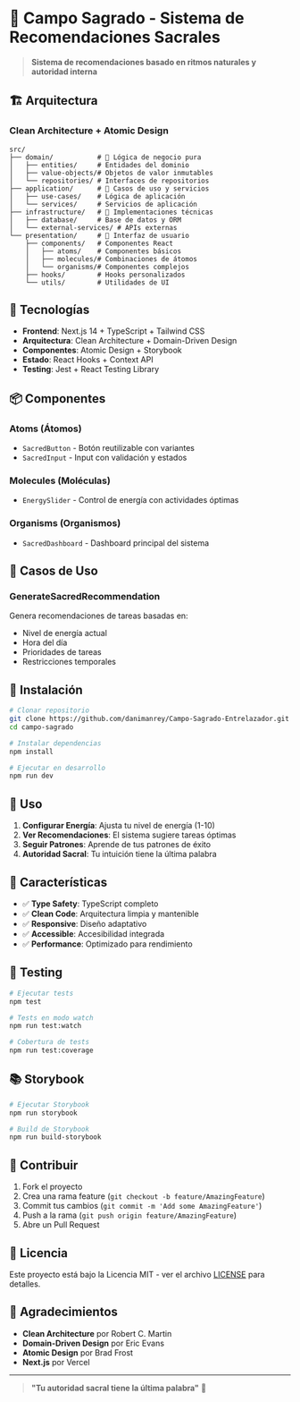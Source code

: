 # 🕌 Campo Sagrado - Sistema de Recomendaciones Sacrales

> **Sistema de recomendaciones basado en ritmos naturales y autoridad interna**

## 🏗️ Arquitectura

### Clean Architecture + Atomic Design

```
src/
├── domain/           # 🧠 Lógica de negocio pura
│   ├── entities/     # Entidades del dominio
│   ├── value-objects/# Objetos de valor inmutables
│   └── repositories/ # Interfaces de repositorios
├── application/      # 🎯 Casos de uso y servicios
│   ├── use-cases/    # Lógica de aplicación
│   └── services/     # Servicios de aplicación
├── infrastructure/   # 🔌 Implementaciones técnicas
│   ├── database/     # Base de datos y ORM
│   └── external-services/ # APIs externas
└── presentation/     # 🎨 Interfaz de usuario
    ├── components/   # Componentes React
    │   ├── atoms/    # Componentes básicos
    │   ├── molecules/# Combinaciones de átomos
    │   └── organisms/# Componentes complejos
    ├── hooks/        # Hooks personalizados
    └── utils/        # Utilidades de UI
```

## 🚀 Tecnologías

- **Frontend**: Next.js 14 + TypeScript + Tailwind CSS
- **Arquitectura**: Clean Architecture + Domain-Driven Design
- **Componentes**: Atomic Design + Storybook
- **Estado**: React Hooks + Context API
- **Testing**: Jest + React Testing Library

## 📦 Componentes

### Atoms (Átomos)
- `SacredButton` - Botón reutilizable con variantes
- `SacredInput` - Input con validación y estados

### Molecules (Moléculas)
- `EnergySlider` - Control de energía con actividades óptimas

### Organisms (Organismos)
- `SacredDashboard` - Dashboard principal del sistema

## 🎯 Casos de Uso

### GenerateSacredRecommendation
Genera recomendaciones de tareas basadas en:
- Nivel de energía actual
- Hora del día
- Prioridades de tareas
- Restricciones temporales

## 🔧 Instalación

```bash
# Clonar repositorio
git clone https://github.com/danimanrey/Campo-Sagrado-Entrelazador.git
cd campo-sagrado

# Instalar dependencias
npm install

# Ejecutar en desarrollo
npm run dev
```

## 📱 Uso

1. **Configurar Energía**: Ajusta tu nivel de energía (1-10)
2. **Ver Recomendaciones**: El sistema sugiere tareas óptimas
3. **Seguir Patrones**: Aprende de tus patrones de éxito
4. **Autoridad Sacral**: Tu intuición tiene la última palabra

## 🌟 Características

- ✅ **Type Safety**: TypeScript completo
- ✅ **Clean Code**: Arquitectura limpia y mantenible
- ✅ **Responsive**: Diseño adaptativo
- ✅ **Accessible**: Accesibilidad integrada
- ✅ **Performance**: Optimizado para rendimiento

## 🧪 Testing

```bash
# Ejecutar tests
npm test

# Tests en modo watch
npm run test:watch

# Cobertura de tests
npm run test:coverage
```

## 📚 Storybook

```bash
# Ejecutar Storybook
npm run storybook

# Build de Storybook
npm run build-storybook
```

## 🤝 Contribuir

1. Fork el proyecto
2. Crea una rama feature (`git checkout -b feature/AmazingFeature`)
3. Commit tus cambios (`git commit -m 'Add some AmazingFeature'`)
4. Push a la rama (`git push origin feature/AmazingFeature`)
5. Abre un Pull Request

## 📄 Licencia

Este proyecto está bajo la Licencia MIT - ver el archivo [LICENSE](LICENSE) para detalles.

## 🙏 Agradecimientos

- **Clean Architecture** por Robert C. Martin
- **Domain-Driven Design** por Eric Evans
- **Atomic Design** por Brad Frost
- **Next.js** por Vercel

---

> **"Tu autoridad sacral tiene la última palabra"** 🙏
